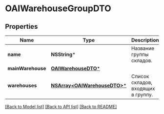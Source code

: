 # OAIWarehouseGroupDTO

## Properties
Name | Type | Description | Notes
------------ | ------------- | ------------- | -------------
**name** | **NSString*** | Название группы складов. | 
**mainWarehouse** | [**OAIWarehouseDTO***](OAIWarehouseDTO.md) |  | 
**warehouses** | [**NSArray&lt;OAIWarehouseDTO&gt;***](OAIWarehouseDTO.md) | Список складов, входящих в группу. | 

[[Back to Model list]](../README.md#documentation-for-models) [[Back to API list]](../README.md#documentation-for-api-endpoints) [[Back to README]](../README.md)


